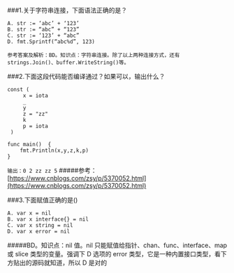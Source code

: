 ###1.关于字符串连接，下面语法正确的是？
```
A. str := ‘abc’ + ‘123’
B. str := “abc” + “123”
C. str := ‘123’ + “abc”
D. fmt.Sprintf(“abc%d”, 123)
```
`参考答案及解析：BD。知识点：字符串连接。除了以上两种连接方式，还有 strings.Join()、buffer.WriteString()等。`

###2.下面这段代码能否编译通过？如果可以，输出什么？
```
const (
     x = iota
     _
     y
     z = "zz"
     k 
     p = iota
 )

func main()  {
    fmt.Println(x,y,z,k,p)
}
```
`输出：0 2 zz zz 5`
#####参考：[https://www.cnblogs.com/zsy/p/5370052.html](https://www.cnblogs.com/zsy/p/5370052.html)

###3.下面赋值正确的是()
```
A. var x = nil
B. var x interface{} = nil
C. var x string = nil
D. var x error = nil
```
#####BD。知识点：nil 值。nil 只能赋值给指针、chan、func、interface、map 或 slice 类型的变量。强调下 D 选项的 error 类型，它是一种内置接口类型，看下方贴出的源码就知道，所以 D 是对的